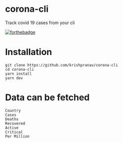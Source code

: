 # corona-cli
Track covid 19 cases from your cli 

[![forthebadge](https://forthebadge.com/images/badges/made-with-crayons.svg)](https://forthebadge.com)

# Installation
```
git clone https://github.com/krishpranav/corona-cli
cd corona-cli
yarn install
yarn dev
```

# Data can be fetched
```
Country
Cases
Deaths
Recovered
Active
Critical
Per Million
```